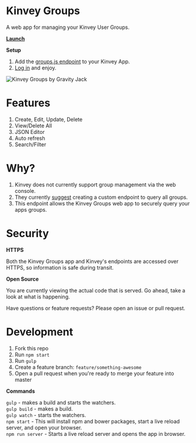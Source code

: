 Kinvey Groups
=============
A web app for managing your Kinvey User Groups.

**[Launch](https://gravityjack.github.io/kinvey-groups/)**  

**Setup**

1. Add the [groups.js endpoint](https://github.com/GravityJack/kinvey-groups/blob/master/groups.js) to your Kinvey App.
2. [Log in](https://gravityjack.github.io/kinvey-groups/) and enjoy.

![Kinvey Groups by Gravity Jack](https://raw.githubusercontent.com/GravityJack/kinvey-groups/gh-pages/screenshot.png)

# Features

1. Create, Edit, Update, Delete
1. View/Delete All
1. JSON Editor
1. Auto refresh
1. Search/Filter

# Why?

1. Kinvey does not currently support group management via the web console.
1. They currently [suggest](https://support.kinvey.com/discussion/200921477/list-groups) creating a custom endpoint to query all groups.
1. This endpoint allows the Kinvey Groups web app to securely query your apps groups.

# Security

**HTTPS**

Both the Kinvey Groups app and Kinvey's endpoints are accessed over HTTPS, so information is safe during transit.

**Open Source**

You are currently viewing the actual code that is served.
Go ahead, take a look at what is happening.

Have questions or feature requests? Please open an issue or pull request.

# Development

1. Fork this repo
1. Run `npm start`
1. Run `gulp`
1. Create a feature branch: `feature/something-awesome`
1. Open a pull request when you're ready to merge your feature into master

**Commands**

`gulp` - makes a build and starts the watchers.  
`gulp build` - makes a build.  
`gulp watch` - starts the watchers.  
`npm start` - This will install npm and bower packages, start a live reload server, and open your browser.  
`npm run server` - Starts a live reload server and opens the app in browser.  
